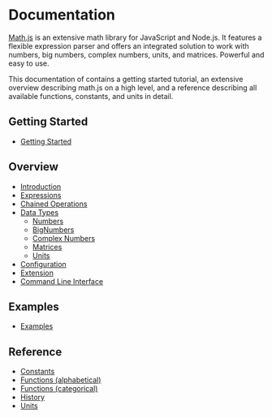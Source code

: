 # Documentation

[Math.js](http://mathjs.org) is an extensive math library for JavaScript and Node.js.
It features a flexible expression parser and offers an integrated solution
to work with numbers, big numbers, complex numbers, units, and matrices.
Powerful and easy to use.

This documentation of contains a getting started tutorial,
an extensive overview describing math.js on a high level, and a reference 
describing all available functions, constants, and units in detail.


## Getting Started

- [Getting Started](getting_started.md)


## Overview

- [Introduction](introduction.md)
- [Expressions](expressions.md)
- [Chained Operations](chained_operations.md)
- [Data Types](datatypes/index.md)
  - [Numbers](datatypes/numbers.md)
  - [BigNumbers](datatypes/bignumbers.md)
  - [Complex Numbers](datatypes/complex_numbers.md)
  - [Matrices](datatypes/matrices.md)
  - [Units](datatypes/units.md)
- [Configuration](configuration.md)
- [Extension](extension.md)
- [Command Line Interface](command_line_interface.md)

## Examples

- [Examples](http://mathjs.org/examples/index.html)

## Reference

- [Constants](reference/constants.md)
- [Functions (alphabetical)](reference/functions/alphabetical.md)
- [Functions (categorical)](reference/functions/categorical.md)
- [History](../HISTORY.md)
- [Units](reference/units.md)

